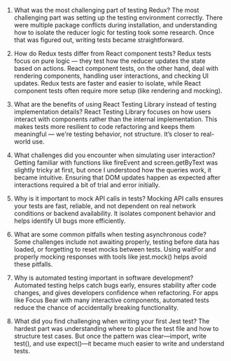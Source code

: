 1. What was the most challenging part of testing Redux?
The most challenging part was setting up the testing environment correctly. There were multiple package conflicts during installation, and understanding how to isolate the reducer logic for testing took some research. Once that was figured out, writing tests became straightforward.

2. How do Redux tests differ from React component tests?
Redux tests focus on pure logic — they test how the reducer updates the state based on actions. React component tests, on the other hand, deal with rendering components, handling user interactions, and checking UI updates. Redux tests are faster and easier to isolate, while React component tests often require more setup (like rendering and mocking).

3. What are the benefits of using React Testing Library instead of testing implementation details?
React Testing Library focuses on how users interact with components rather than the internal implementation. This makes tests more resilient to code refactoring and keeps them meaningful — we're testing behavior, not structure. It’s closer to real-world use.

4. What challenges did you encounter when simulating user interaction?
Getting familiar with functions like fireEvent and screen.getByText was slightly tricky at first, but once I understood how the queries work, it became intuitive. Ensuring that DOM updates happen as expected after interactions required a bit of trial and error initially.

5. Why is it important to mock API calls in tests?
Mocking API calls ensures your tests are fast, reliable, and not dependent on real network conditions or backend availability. It isolates component behavior and helps identify UI bugs more efficiently.

6. What are some common pitfalls when testing asynchronous code?
Some challenges include not awaiting properly, testing before data has loaded, or forgetting to reset mocks between tests. Using waitFor and properly mocking responses with tools like jest.mock() helps avoid these pitfalls.

7. Why is automated testing important in software development?
Automated testing helps catch bugs early, ensures stability after code changes, and gives developers confidence when refactoring. For apps like Focus Bear with many interactive components, automated tests reduce the chance of accidentally breaking functionality.

8. What did you find challenging when writing your first Jest test?
The hardest part was understanding where to place the test file and how to structure test cases. But once the pattern was clear—import, write test(), and use expect()—it became much easier to write and understand tests.
